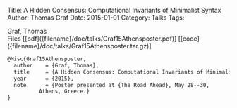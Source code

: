 Title: A Hidden Consensus: Computational Invariants of Minimalist Syntax
Author: Thomas Graf
Date: 2015-01-01
Category: Talks
Tags: 

<div markdown class="authors">
Graf, Thomas
</div>

<div markdown class="files">
<span id="files-title">Files</span>
[[pdf]({filename}/doc/talks/Graf15Athensposter.pdf)]
[[code]({filename}/doc/talks/Graf15Athensposter.tar.gz)]
</div>

~~~latex
@Misc{Graf15Athensposter,
  author	= {Graf, Thomas},
  title		= {A Hidden Consensus: Computational Invariants of Minimalist Syntax},
  year		= {2015},
  note		= {Poster presented at {The Road Ahead}, May 28--30,
		  Athens, Greece.}
}
~~~
